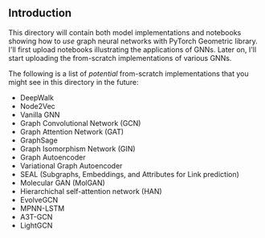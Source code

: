 ## Introduction

This directory will contain both model implementations and notebooks showing how to *use* graph neural networks with PyTorch Geometric library. I'll first upload notebooks illustrating the applications of GNNs. Later on, I'll start uploading the from-scratch implementations of various GNNs.

The following is a list of *potential* from-scratch implementations that you might see in this directory in the future:
- DeepWalk
- Node2Vec
- Vanilla GNN
- Graph Convolutional Network (GCN)
- Graph Attention Network (GAT)
- GraphSage
- Graph Isomorphism Network (GIN)
- Graph Autoencoder
- Variational Graph Autoencoder
- SEAL (Subgraphs, Embeddings, and Attributes for Link prediction)
- Molecular GAN (MolGAN)
- Hierarchichal self-attention network (HAN)
- EvolveGCN
- MPNN-LSTM
- A3T-GCN
- LightGCN
